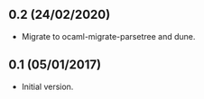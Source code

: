 0.2 (24/02/2020)
------------------

- Migrate to ocaml-migrate-parsetree and dune.

0.1 (05/01/2017)
------------------

- Initial version.

